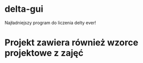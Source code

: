 # delta-gui
Najładniejszy program do liczenia delty ever!
# Projekt zawiera również wzorce projektowe z zajęć
